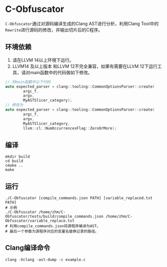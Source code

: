 # C-Obfuscator

`C-Obfuscator`通过对源码编译生成的Clang AST进行分析，利用Clang Tool中的`Rewrite`进行源码的修改，并输出切片后的C程序。


## 环境依赖
1. 请在LLVM 14以上环境下运行。
2. LLVM14 及以上版本 和LLVM 12不完全兼容，如果有需要在LLVM 12下运行工具，请对main函数中的代码做如下修改。
```c++
// 将main函数中以下代码
auto expected_parser = clang::tooling::CommonOptionsParser::create(
        argc_f,
        argv,
        MyASTSlicer_category);
// 修改为
auto expected_parser = clang::tooling::CommonOptionsParser::create(
        argc_f,
        argv,
        MyASTSlicer_category,
        llvm::cl::NumOccurrencesFlag::ZeroOrMore);
```

## 编译
```shell
mkdir build
cd build
cmake ..
make
```
## 运行
```shell
./C-Obfuscator [compile_commands.json PATH] [variable_replaced.txt PATH]
# 示例
./C-Obfuscator /home/zhm/C-Obfuscator/tests/build/compile_commands.json /home/zhm/C-Obfuscator/variable_replace.txt
# 利用compile_commands.json将源程序编译为AST。
# 最后一个参数为源程序对应的变量名替换记录的路径。
```

## Clang编译命令
```
clang -Xclang -ast-dump -c example.c
```